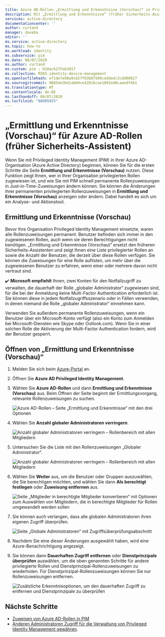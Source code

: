 ```yaml
---
title: Azure AD-Rollen „Ermittlung und Erkenntnisse (Vorschau)“ in Privileged Identity Management, früher Sicherheits-Assistent – Azure Active Directory
description: Mit „Ermittlung und Erkenntnisse“ (früher Sicherheits-Assistent) können Sie permanente Azure AD-Rollenzuweisungen mit Privileged Identity Management in Just-in-Time-Zuweisungen konvertieren.
services: active-directory
documentationcenter: ''
author: curtand
manager: daveba
editor: ''
ms.service: active-directory
ms.topic: how-to
ms.workload: identity
ms.subservice: pim
ms.date: 08/07/2020
ms.author: curtand
ms.custom: pim ; H1Hack27Feb2017
ms.collection: M365-identity-device-management
ms.openlocfilehash: ef1de7e98a9cb57f83b87589ceddedc3cdd80927
ms.sourcegitcommit: 98854e3bd1ab04ce42816cae1892ed0caeedf461
ms.translationtype: HT
ms.contentlocale: de-DE
ms.lasthandoff: 08/07/2020
ms.locfileid: "88005925"
---
```

# <a name="discovery-and-insights-preview-for-azure-ad-roles-formerly-security-wizard"></a>„Ermittlung und Erkenntnisse (Vorschau)“ für Azure AD-Rollen (früher Sicherheits-Assistent)

Wenn Sie mit Privileged Identity Management (PIM) in Ihrer Azure AD-Organisation (Azure Active Directory) beginnen, können Sie für die ersten Schritte die Seite **Ermittlung und Erkenntnisse (Vorschau)** nutzen. Diese Funktion zeigt Ihnen, wer in Ihrer Organisation privilegierten Rollen zugewiesen ist, und wie Sie mit PIM schnell permanente Rollenzuweisungen in Just-in-Time-Zuweisungen ändern können. Sie können die Änderungen ihrer permanenten privilegierten Rollenzuweisungen in **Ermittlung und Erkenntnisse (Vorschau)** anzeigen oder ändern. Dabei handelt es sich um ein Analyse- und Aktionstool.

## <a name="discovery-and-insights-preview"></a>Ermittlung und Erkenntnisse (Vorschau)

Bevor Ihre Organisation Privileged Identity Management einsetzte, waren alle Rollenzuweisungen permanent. Benutzer befinden sich immer in den zugewiesenen Rollen, auch wenn sie deren Berechtigungen nicht benötigen. „Ermittlung und Erkenntnisse (Vorschau)“ ersetzt den früheren Sicherheits-Assistenten und zeigt Ihnen eine Liste privilegierter Rollen an sowie die Anzahl der Benutzer, die derzeit über diese Rollen verfügen. Sie können die Zuweisungen für eine Rolle auflisten, um mehr über die zugewiesenen Benutzer zu erfahren, wenn einer oder mehrere davon nicht vertraut sind.

:heavy_check_mark: **Microsoft empfiehlt** Ihnen, zwei Konten für den Notfallzugriff zu verwalten, die dauerhaft der Rolle „globaler Administrator“ zugewiesen sind, für die bei der Anmeldung keine Multi-Factor Authentication erforderlich ist. Sie können diese in jedem Notfallzugriffsszenario oder in Fällen verwenden, in denen niemand die Rolle „globaler Administrator“ einnehmen kann.

Verwenden Sie außerdem permanente Rollenzuweisungen, wenn ein Benutzer über ein Microsoft-Konto verfügt (also ein Konto zum Anmelden bei Microsoft-Diensten wie Skype oder Outlook.com). Wenn Sie in einer solchen Rolle die Aktivierung der Multi-Factor Authentication fordern, wird der Benutzer gesperrt.

## <a name="open-discovery-and-insights-preview"></a>Öffnen von „Ermittlung und Erkenntnisse (Vorschau)“

1. Melden Sie sich beim [Azure-Portal](https://portal.azure.com/) an.

1. Öffnen Sie **Azure AD Privileged Identity Management**.

1. Wählen Sie **Azure AD-Rollen** und dann **Ermittlung und Erkenntnisse (Vorschau)** aus. Beim Öffnen der Seite beginnt der Ermittlungsvorgang, relevante Rollenzuweisungen zu suchen.

    ![Azure AD-Rollen – Seite „Ermittlung und Erkenntnisse“ mit den drei Optionen](./media/pim-security-wizard/new-preview-link.png)

1. Wählen Sie **Anzahl globaler Administratoren verringern**.

    ![Anzahl globaler Administratoren verringern – Rollenbereich mit allen Mitgliedern](./media/pim-security-wizard/new-preview-page.png)

1. Untersuchen Sie die Liste mit den Rollenzuweisungen „Globaler Administrator“.

    ![Anzahl globaler Administratoren verringern – Rollenbereich mit allen Mitgliedern](./media/pim-security-wizard/new-global-administrator-list.png)

1. Wählen Sie **Weiter** aus, um die Benutzer oder Gruppen auszuwählen, die Sie berechtigen möchten, und wählen Sie dann **Als berechtigt festlegen** oder **Zuweisung entfernen** aus.

    ![Seite „Mitglieder in berechtigte Mitglieder konvertieren“ mit Optionen zum Auswählen von Mitgliedern, die in berechtigte Mitglieder für Rollen umgewandelt werden sollen](./media/pim-security-wizard/new-global-administrator-buttons.png)

1. Sie können auch verlangen, dass alle globalen Administratoren ihren eigenen Zugriff überprüfen.

    ![Seite „Globale Administratoren“ mit Zugriffsüberprüfungsabschnitt](./media/pim-security-wizard/new-global-administrator-access-review.png)

1. Nachdem Sie eine dieser Änderungen ausgewählt haben, wird eine Azure-Benachrichtigung angezeigt.

1. Sie können dann **Dauerhaften Zugriff entfernen** oder **Dienstprinzipale überprüfen** auswählen, um die oben genannten Schritte für andere privilegierte Rollen und Dienstprinzipal-Rollenzuweisungen zu wiederholen. Für Dienstprinzipal-Rollenzuweisungen können Sie nur Rollenzuweisungen entfernen.

    ![Zusätzliche Erkenntnisoptionen, um den dauerhaften Zugriff zu entfernen und Dienstprinzipale zu überprüfen ](./media/pim-security-wizard/new-preview-page-service-principals.png)

## <a name="next-steps"></a>Nächste Schritte

- [Zuweisen von Azure AD-Rollen in PIM](pim-how-to-add-role-to-user.md)
- [Anderen Administratoren Zugriff für die Verwaltung von Privileged Identity Management gewähren](pim-how-to-give-access-to-pim.md).
